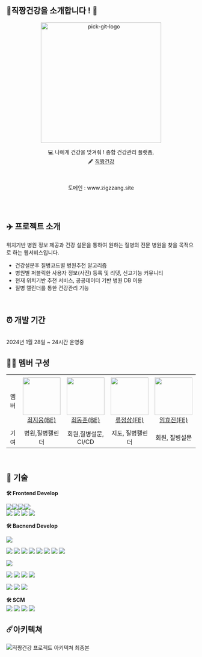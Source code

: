 ## 🌱직짱건강을 소개합니다 ! 🏥

<p align="center">
    <img src="https://github.com/SWYP-3rd-period-1-team/Swyp1team-backend/assets/58305106/8b37e47a-943b-4cd3-b628-58224d1fcf1a" alt="pick-git-logo" width="320" height="320">
</p>

<div align="center">

  💻 나에게 건강을 맞겨줘 ! 종합 건강관리 플랫폼, <br>
  🖋 [직짱건강](www.zigzzang.site)

</div>
<br/>
<p align="center">
  도메인 : www.zigzzang.site 
</p>
<br>

<br>

## ✈️ 프로젝트 소개
위치기반 병원 정보 제공과 건강 설문을 통하여 원하는 질병의 전문 병원을 찾을 목적으로 하는 웹서비스입니다.
- 건강설문후 질병코드별 병원추천 알고리즘
- 병원별 퍼블릭한 사용자 정보(사진) 등록 및 리댓, 신고기능 커뮤니티
- 현재 위치기반 추천 서비스, 공공데이터 기반 병원 DB 이용
- 질병 캘린더를 통한 건강관리 기능

<br>

## ⏰ 개발 기간
<br>
2024년 1월 28일 ~ 24시간 운영중

<br>

## 👩‍💻 멤버 구성
<table>
<tr height="140px">
    <td align="center" width="130px">
        멤버
    </td>
    <td align="center" width="130px">
        <a href="https://github.com/wooni423"><img height="100px" width="100px" src="https://avatars.githubusercontent.com/wooni423"/></a>
        <br />
        <a href="https://github.com/wooni423">최지웅(BE)</a>
    </td>
    <td align="center" width="130px">
        <a href="https://github.com/ulsandonghun"><img height="100px" width="100px" src="https://avatars.githubusercontent.com/ulsandonghun"/></a>
        <br />
        <a href="https://github.com/ulsandonghun">최동훈(BE)</a>
    </td>
    <td align="center" width="130px">
        <a href="https://github.com/RyuJeongSang"><img height="100px" width="100px" src="https://avatars.githubusercontent.com/RyuJeongSang"/></a>
        <br />
        <a href="https://github.com/RyuJeongSang">류정상(FE)</a>
    </td>
    <td align="center" width="130px">
        <a href="https://github.com/hyo814"><img height="100px" width="100px" src="https://avatars.githubusercontent.com/hyo814"/></a>
        <br />
        <a href="https://github.com/hyo814">임효진(FE)</a>
    </td>
</tr>
<tr>
    <td align="center" width="130px">
        기여
    </td>
    <td align="center" width="130px">
        병원,질병캘린더
    </td>
    <td align="center" width="130px">
        회원,질병설문, CI/CD
    </td>
    <td align="center" width="130px">
        지도, 질병캘린더
    </td>
    <td align="center" width="130px">
        회원, 질병설문
    </td>
</tr>
</table>


<br>

## 📌 기술
**🛠 Frontend Develop** <br>

<img src="https://img.shields.io/badge/Typescript-3178C6?style=flat-square&logo=Typescript&logoColor=white"/><img src="https://img.shields.io/badge/React-61DAFB?style=flat-square&logo=React&logoColor=black"/><img src="https://img.shields.io/badge/HTML5-E34F26?style=flat-square&logo=html5&logoColor=white"/><img src="https://img.shields.io/badge/CSS3-1572B6?style=flat-square&logo=css3&logoColor=white"/><br/>
<img src="https://img.shields.io/badge/Redux-1572B6?style=flat-square&logo=redux&logoColor=white"/>
<img src="https://img.shields.io/badge/Next_JS-black?style=flat-square&logo=next.js&logoColor=white"/>
<img src="https://img.shields.io/badge/Styled_Components-DB7093?style=flat-square&logo=styled-components&logoColor=white"/>
<img src="https://img.shields.io/badge/Yarn-2C8EBB?style=flat-square&logo=yarn&logoColor=white"/>



 **🛠 Bacnend Develop** <br>
 
<img src="https://img.shields.io/badge/Java 17-007396?style=flat&logo=java&logoColor=white"/>

<img src="https://img.shields.io/badge/Spring-6DB33F?style=flat&logo=spring&logoColor=white"/> <img src="https://img.shields.io/badge/Spring Boot-6DB33F?style=flat&logo=springboot&logoColor=white"/> <img src="https://img.shields.io/badge/Spring MVC-6DB33F?style=flat&logo=spring&logoColor=white"/>  <img src="https://img.shields.io/badge/Spring Data JPA-6DB33F?style=flat&logo=spring&logoColor=white"/> <img src="https://img.shields.io/badge/JPA-orange?style=flat&logo=JPA&logoColor=white"/> <img src="https://img.shields.io/badge/Hibernate-orange?style=flat&logo=Hibernate&logoColor=white"/> <img src="https://img.shields.io/badge/Querydsl-orange?style=flat&logo=querydsl&logoColor=white"/> <img src="https://img.shields.io/badge/Junit5-blue?style=flat&logo=Junit5&logoColor=white"/>

<img src="https://img.shields.io/badge/MySQL-4479A1?style=flat&logo=mysql&logoColor=white"/> 

<img src="https://img.shields.io/badge/EC2-FF9900?style=flat&logo=amazonec2&logoColor=white"/> <img src="https://img.shields.io/badge/RDS-527FFF?style=flat&logo=amazonrds&logoColor=white"/> <img src="https://img.shields.io/badge/ELB-FF9900?style=flat&logo=amazon elb&logoColor=white"/> <img src="https://img.shields.io/badge/Api Gateway-FF9900?style=flat&logo=amazonapigateway&logoColor=white"/> 

<img src="https://img.shields.io/badge/GithubActions-2088FF?style=flat&logo=githubactions&logoColor=white"/> <img src="https://img.shields.io/badge/Docker-2496ED?style=flat&logo=docker&logoColor=white"/> <img src="https://img.shields.io/badge/redis-DC382D?style=flat&logo=redis&logoColor=white"/>

**🛠 SCM** <br>
<img src="https://img.shields.io/badge/Swagger-85EA2D?style=flat-square&logo=swagger&logoColor=white"/>
<img src="https://img.shields.io/badge/Discord-5865F2?style=flat-square&logo=discord&logoColor=white"/>
<img src="https://img.shields.io/badge/Git-F05032?style=flat-square&logo=git&logoColor=white"/>
<img src="https://img.shields.io/badge/Amazon_AWS-232F3E?style=flat-square&logo=amazonaws&logoColor=white"/>



## ☄️아키텍쳐



![직짱건강 프로젝트 아키텍쳐 최종본](https://github.com/SWYP-3rd-period-1-team/.github/assets/58305106/0fbcbde6-99a4-4c6d-a951-dd5799f2cc88)




